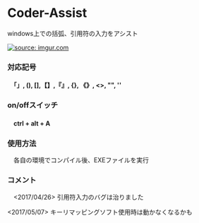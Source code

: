 <h1>Coder-Assist</h1>
<p>windows上での括弧、引用符の入力をアシスト</p>

<a href="http://imgur.com/2NlSbR5"><img src="http://i.imgur.com/2NlSbR5.gif" title="source: imgur.com" /></a>
<h3>対応記号</h3>
<h4>　「」, (),  [],【】,『』, {}, 《》, <>, "", '' </h4>

<h3>on/offスイッチ</h3>
<h4>　ctrl + alt + A </h4>

<h3>使用方法</h3>
<p>　各自の環境でコンパイル後、EXEファイルを実行</p>

<h3>コメント</h3>
<p>　<2017/04/26> 引用符入力のバグは治りました</p>
<p>  <2017/05/07> キーリマッピングソフト使用時は動かなくなるかも</q>
